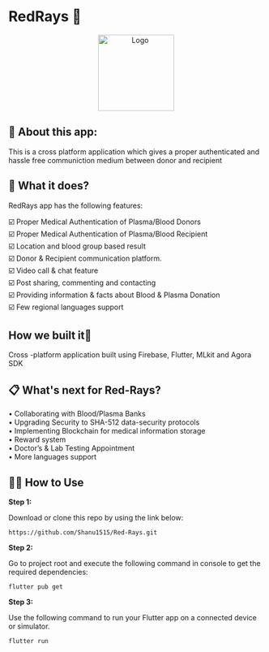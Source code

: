# RedRays :syringe:
<p align="center">
  <a href="#" style=" -webkit-user-select: none;-ms-user-select: none;user-select: none;">
    <img src="https://github.com/Shanu1515/beta08_LoopCode/blob/main/plasma/images/logo.png" alt="Logo" width="150" height="150">
  </a>
  </p>
  
  ## 📌 About this app:
This is a cross platform application which gives a proper authenticated and hassle free communiction medium between donor and recipient

## 🎯 What it does?
RedRays app has the following features:<br>
 
:ballot_box_with_check: Proper Medical Authentication of Plasma/Blood Donors<br>
:ballot_box_with_check: Proper Medical Authentication of Plasma/Blood Recipient<br> 
:ballot_box_with_check: Location and blood group based result<br>
:ballot_box_with_check: Donor & Recipient communication platform.<br>
:ballot_box_with_check: Video call & chat feature<br>
:ballot_box_with_check: Post sharing, commenting and contacting<br>
:ballot_box_with_check: Providing information & facts about Blood & Plasma Donation<br>
:ballot_box_with_check: Few regional languages support<br>

## How we built it:iphone:
Cross -platform application built using Firebase, Flutter, MLkit and Agora SDK 

## 📋 What's next for Red-Rays?
•	Collaborating with Blood/Plasma Banks<br>
•	Upgrading Security to SHA-512 data-security protocols<br>
•	Implementing Blockchain for medical information storage<br> 
•	Reward system<br>
•	Doctor’s & Lab Testing Appointment<br>
•	More languages support<br>

## 🚴‍♂️ How to Use 

**Step 1:**

Download or clone this repo by using the link below:

```
https://github.com/Shanu1515/Red-Rays.git
```

**Step 2:**

Go to project root and execute the following command in console to get the required dependencies: 

```
flutter pub get 
```

**Step 3:**

Use the following command to run your Flutter app on a connected device or simulator.

```
flutter run
```





